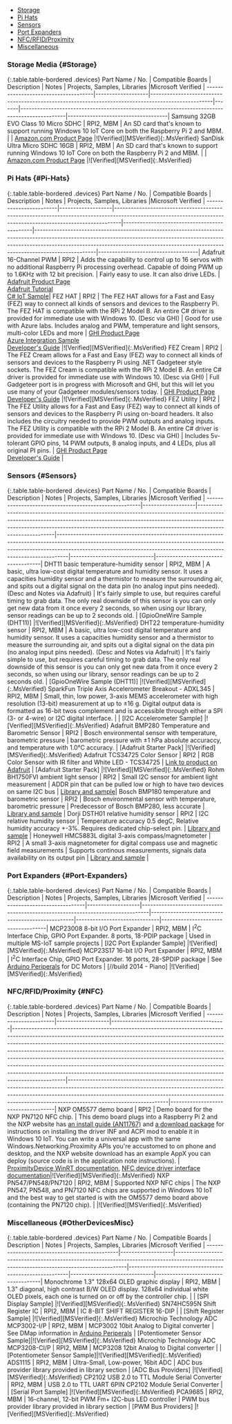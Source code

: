 
- [Storage](#Storage)
- [Pi Hats](#Pi-Hats)
- [Sensors](#Sensors)
- [Port Expanders](#Port-Expanders)
- [NFC/RFID/Proximity](#NFC)
- [Miscellaneous](#OtherDevicesMisc)

### Storage Media {#Storage}

{:.table.table-bordered .devices}
Part Name / No.                      | Compatible Boards | Description                                                                                        | Notes | Projects, Samples, Libraries                                                                 |Microsoft Verified                  |
-------------------------------------|-------------------|----------------------------------------------------------------------------------------------------|-------|----------------------------------------------------------------------------------------------|------------------------------------|
Samsung 32GB EVO Class 10 Micro SDHC | RPI2, MBM         | An SD card that's known to support running Windows 10 IoT Core on both the Raspberry Pi 2 and MBM. |       | [Amazon.com Product Page](http://www.amazon.com/gp/product/B00IVPU786)                       |![Verified][MSVerified]{:.MsVerified}
SanDisk Ultra Micro SDHC 16GB        | RPI2, MBM         | An SD card that's known to support running Windows 10 IoT Core on both the Raspberry Pi 2 and MBM. |       | [Amazon.com Product Page](http://www.amazon.com/SanDisk-Ultra-Micro-SDHC-16GB/dp/9966573445) |![Verified][MSVerified]{:.MsVerified}

### Pi Hats {#Pi-Hats}

{:.table.table-bordered .devices}
Part Name / No.         | Compatible Boards | Description                                                                                                                                                  | Notes                                       | Projects, Samples, Libraries                                                                                                                                                                                                                                   |Microsoft Verified                  |
------------------------|-------------------|--------------------------------------------------------------------------------------------------------------------------------------------------------------|---------------------------------------------|----------------------------------------------------------------------------------------------------------------------------------------------------------------------------------------------------------------------------------------------------------------|------------------------------------|
Adafruit 16-Channel PWM | RPI2              | Adds the capability to control up to 16 servos with no additional Raspberry Pi processing overhead. Capable of doing PWM up to 1.6KHz with 12 bit precision. | Fairly easy to use. It can also drive LEDs. | [Adafruit Product Page](http://www.adafruit.com/products/2327#description-anchor) <br> [Adafruit Tutorial](https://learn.adafruit.com/adafruit-16-channel-pwm-servo-hat-for-raspberry-pi/overview) <br> [C# IoT Sample](https://github.com/golaat/Adafruit.Pwm)|
FEZ HAT                 | RPI2              | The FEZ HAT allows for a Fast and Easy (FEZ) way to connect all kinds of sensors and devices to the Raspberry Pi. The FEZ HAT is compatible with the RPi 2 Model B. An entire C# driver is provided for immediate use with Windows 10. (Desc via GHI) | Good for use with Azure labs. Includes analog and PWM, temperature and light sensors, multi-color LEDs and more | [GHI Product Page](https://www.ghielectronics.com/catalog/product/500) <br>[Azure Integration Sample](http://aka.ms/iot-ctd-field-labs)<br> [Developer's Guide](https://www.ghielectronics.com/docs/329/fez-hat-developers-guide) |![Verified][MSVerified]{:.MsVerified}
FEZ Cream               | RPI2              | The FEZ Cream allows for a Fast and Easy (FEZ) way to connect all kinds of sensors and devices to the Raspberry Pi using .NET Gadgeteer style sockets. The FEZ Cream is compatible with the RPi 2 Model B. An entire C# driver is provided for immediate use with Windows 10. (Desc via GHI) | Full Gadgeteer port is in progress with Microsoft and GHI, but this will let you use many of your Gadgeteer modules/sensors today. | [GHI Product Page](https://www.ghielectronics.com/catalog/product/541) <br> [Developer's Guide](https://www.ghielectronics.com/docs/331/fez-cream-developers-guide) |![Verified][MSVerified]{:.MsVerified}
FEZ Utility              | RPI2             | The FEZ Utility allows for a Fast and Easy (FEZ) way to connect all kinds of sensors and devices to the Raspberry Pi using on-board headers. It also includes the circuitry needed to provide PWM outputs and analog inputs. The FEZ Utility is compatible with the RPi 2 Model B. An entire C# driver is provided for immediate use with Windows 10. (Desc via GHI) | Includes 5v-tolerant GPIO pins, 14 PWM outputs, 8 analog inputs, and 4 LEDs, plus all original PI pins. | [GHI Product Page](https://www.ghielectronics.com/catalog/product/545) <br> [Developer's Guide](https://www.ghielectronics.com/docs/332/fez-utility-developers-guide) |

### Sensors {#Sensors}

{:.table.table-bordered .devices}
Part Name / No.                                       | Compatible Boards | Description                                                                                                                                                                                                                                                        | Notes                                                                                                                                                                                                                                        | Projects, Samples, Libraries |Microsoft Verified                  |
------------------------------------------------------|-------------------|--------------------------------------------------------------------------------------------------------------------------------------------------------------------------------------------------------------------------------------------------------------------|----------------------------------------------------------------------------------------------------------------------------------------------------------------------------------------------------------------------------------------------|------------------------------|------------------------------------|
DHT11 basic temperature-humidity sensor               | RPI2, MBM         | A basic, ultra low-cost digital temperature and humidity sensor. It uses a capacities humidity sensor and a thermistor to measure the surrounding air, and spits out a digital signal on the data pin (no analog input pins needed). (Desc and Notes via Adafruit) | It's fairly simple to use, but requires careful timing to grab data. The only real downside of this sensor is you can only get new data from it once every 2 seconds, so when using our library, sensor readings can be up to 2 seconds old. | [GpioOneWire Sample (DHT11)] |![Verified][MSVerified]{:.MsVerified}
DHT22 temperature-humidity sensor                     | RPI2, MBM         | A basic, ultra low-cost digital temperature and humidity sensor. It uses a capacities humidity sensor and a thermistor to measure the surrounding air, and spits out a digital signal on the data pin (no analog input pins needed). (Desc and Notes via Adafruit) | It's fairly simple to use, but requires careful timing to grab data. The only real downside of this sensor is you can only get new data from it once every 2 seconds, so when using our library, sensor readings can be up to 2 seconds old. | [GpioOneWire Sample (DHT11)] |![Verified][MSVerified]{:.MsVerified}
SparkFun Triple Axis Accelerometer Breakout - ADXL345 | RPI2, MBM         | Small, thin, low power, 3-axis MEMS accelerometer with high resolution (13-bit) measurement at up to &plusmn;16 g. Digital output data is formatted as 16-bit twos complement and is accessible through either a SPI (3- or 4-wire) or I2C digital interface.      |                                                                                                                                                                                                                                              | [I2C Accelerometer Sample]   |![Verified][MSVerified]{:.MsVerified}
Adafruit BMP280 Temperature and Barometric Sensor     | RPI2              | Bosch environmental sensor with temperature, barometric pressure                                                                                                                                                                                                   | barometric pressure with &plusmn;1 hPa absolute accuraccy, and temperature with 1.0&deg;C accuracy.                                                                                                                                          | [Adafruit Starter Pack]      |![Verified][MSVerified]{:.MsVerified}
Adafruit TCS34725 Color Sensor                        | RPI2              | RGB Color Sensor with IR filter and White LED - TCS34725                                                                                                                                                                                                           | [Link to product on Adafruit](http://www.adafruit.com/products/1334)                                                                                                                                                                         | [Adafruit Starter Pack]      |![Verified][MSVerified]{:.MsVerified}
Rohm BH1750FVI ambient light sensor | RPI2 | Small I2C sensor for ambient light measurement | ADDR pin that can be pulled low or high to have two devices on same I2C bus | [Library and sample](https://github.com/mickut/Win10-IoT-Sensors)|
Bosch BMP180 temperature and barometric sensor | RPI2 | Bosch environmental sensor with temperature, barometric pressure | Predecessor of Bosch BMP280, less accurate | [Library and sample](https://github.com/mickut/Win10-IoT-Sensors) |
Dorji DSTH01 relative humidity sensor | RPI2 | I2C relative humidity sensor | Temperature accuracy 0.5 degC, Relative humidity accuracy +-3%. Requires dedicated chip-select pin. | [Library and sample](https://github.com/mickut/Win10-IoT-Sensors) |
Honeywell HMC5883L digital 3-axis compass/magnetometer | RPI2 | A small 3-axis magnetometer for digital compass use and magnetic field measurements | Supports continous measurements, signals data availability on its output pin | [Library and sample](https://github.com/mickut/Win10-IoT-Sensors) |


### Port Expanders {#Port-Expanders}

{:.table.table-bordered .devices}
Part Name / No.                   | Compatible Boards | Description                                                                    | Notes                                            | Projects, Samples, Libraries |Microsoft Verified                  |
----------------------------------|-------------------|--------------------------------------------------------------------------------|--------------------------------------------------|------------------------------|------------------------------------|
MCP23008 8-bit I/O Port Expander  | RPI2, MBM         | I<sup>2</sup>C Interface Chip, GPIO Port Expander.  8 ports, 18-PDIP package   | Used in multiple MS-IoT sample projects          | [I2C Port Explander Sample]  |![Verified][MSVerified]{:.MsVerified}
MCP23S17 16-bit I/O Port Expander | RPI2, MBM         | I<sup>2</sup>C Interface Chip, GPIO Port Expander.  16 ports, 28-SPDIP package | See [Arduino Periperals](#Arduino) for DC Motors | [//build 2014 - Piano]       |![Verified][MSVerified]{:.MsVerified}

### NFC/RFID/Proximity {#NFC}

{:.table.table-bordered .devices}
Part Name / No.        | Compatible Boards | Description                             | Notes                                                                                                                                                                                                                                                                                                                                                                                                                                                                                                                                                                               | Projects, Samples, Libraries                                                                                                                                                                                                                                                 |Microsoft Verified                  |
-----------------------|-------------------|-----------------------------------------|-------------------------------------------------------------------------------------------------------------------------------------------------------------------------------------------------------------------------------------------------------------------------------------------------------------------------------------------------------------------------------------------------------------------------------------------------------------------------------------------------------------------------------------------------------------------------------------|------------------------------------------------------------------------------------------------------------------------------------------------------------------------------------------------------------------------------------------------------------------------------|------------------------------------|
NXP OM5577 demo board  | RPI2              | Demo board for the NXP PN7120 NFC chip. | This demo board plugs into a Raspberry Pi 2 and the NXP website has [an install guide (AN11767)](http://www.nxp.com/documents/application_note/AN11767.pdf) and [a download package](http://www.nxp.com/documents/software/SW349710.zip) for instructions on installing the driver INF and ACPI mod to enable it in Windows 10 IoT. You can write a universal app with the same Windows.Networking.Proximity APIs you're accustomed to on phone and desktop, and the NXP website download has an example AppX you can deploy (source code is in the application note instructions). | [ProximityDevice WinRT documentation](https://msdn.microsoft.com/en-us/library/windows/apps/windows.networking.proximity.proximitydevice.aspx), [NFC device driver interface documentation](https://msdn.microsoft.com/en-us/library/windows/hardware/dn905575(v=vs.85).aspx)|![Verified][MSVerified]{:.MsVerified}
NXP PN547/PN548/PN7120 | RPI2, MBM         | Supported NXP NFC chips                 | The NXP PN547, PN548, and PN7120 NFC chips are supported in Windows 10 IoT and the best way to get started is with the OM5577 demo board above (containing the PN7120 chip).                                                                                                                                                                                                                                                                                                                                                                                                        |                                                                                                                                                                                                                                                                              |![Verified][MSVerified]{:.MsVerified}

### Miscellaneous {#OtherDevicesMisc}

{:.table.table-bordered .devices}
Part Name / No.                               | Compatible Boards | Description                                                                                                                              | Notes                                                  | Projects, Samples, Libraries |Microsoft Verified                  |
----------------------------------------------|-------------------|------------------------------------------------------------------------------------------------------------------------------------------|--------------------------------------------------------|------------------------------|------------------------------------|
Monochrome 1.3" 128x64 OLED graphic display   | RPI2, MBM         | 1.3" diagonal, high contrast B/W OLED display. 128x64 individual white OLED pixels, each one is turned on or off by the controller chip. |                                                        | [SPI Display Sample]         |![Verified][MSVerified]{:.MsVerified}
SN74HC595N Shift Register IC                  | RPI2, MBM         | IC 8-BIT SHIFT REGISTER 16-DIP                                                                                                           |                                                        | [Shift Register Sample]      |![Verified][MSVerified]{:.MsVerified}
Microchip Technology ADC MCP3002-I/P          | RPI2, MBM         | MCP3002 10bit Analog to Digital converter                                                                                                | See DMap information in [Arduino Periperals](#Arduino) | [Potentiometer Sensor Sample]|![Verified][MSVerified]{:.MsVerified}
Microchip Technology ADC MCP3208-CI/P         | RPI2, MBM         | MCP3208 12bit Analog to Digital converter                                                                                                |                                                        | [Potentiometer Sensor Sample]|![Verified][MSVerified]{:.MsVerified}
ADS1115                                       | RPI2, MBM         | Ultra-Small, Low-power, 16bit ADC                                                                                                        | ADC bus provider library provided in library section   | [ADC Bus Providers]          |![Verified][MSVerified]{:.MsVerified}
CP2102 USB 2.0 to TTL Module Serial Converter | RPI2, MBM         | USB 2.0 to TTL UART 6PIN CP2102 Module Serial Converter                                                                                  |                                                        | [Serial Port Sample]         |![Verified][MSVerified]{:.MsVerified}
PCA9685                                       | RPI2, MBM         | 16-channel, 12-bit PWM Fm+ I2C-bus LED controller                                                                                        | PWM bus provider library provided in library section   | [PWM Bus Providers]          |![Verified][MSVerified]{:.MsVerified}

